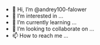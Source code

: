 - 👋 Hi, I’m @andrey100-falower
- 👀 I’m interested in ...
- 🌱 I’m currently learning ...
- 💞️ I’m looking to collaborate on ...
- 📫 How to reach me ...

<!---
andrey100-falower/andrey100-falower is a ✨ special ✨ repository because its `README.md` (this file) appears on your GitHub profile.
You can click the Preview link to take a look at your changes.
--->

